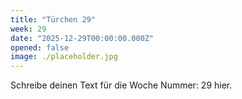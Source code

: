 ```yaml
---
title: "Türchen 29"
week: 29
date: "2025-12-29T00:00:00.000Z"
opened: false
image: ./placeholder.jpg
---
```


Schreibe deinen Text für die Woche Nummer: 29 hier.
